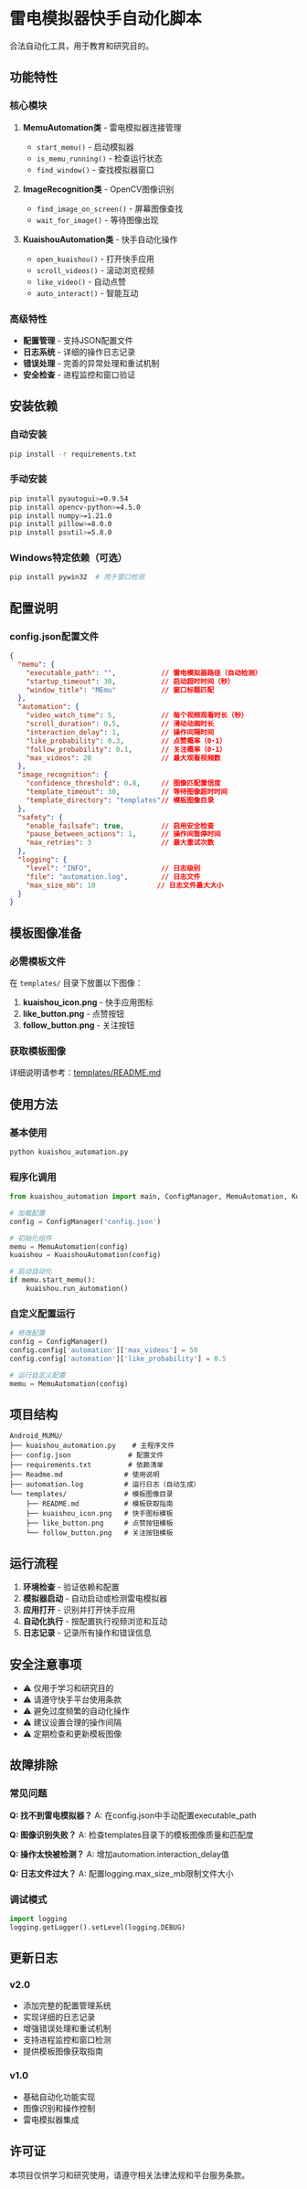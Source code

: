 # 雷电模拟器快手自动化脚本

合法自动化工具，用于教育和研究目的。

## 功能特性

### 核心模块
1. **MemuAutomation类** - 雷电模拟器连接管理
   - `start_memu()` - 启动模拟器
   - `is_memu_running()` - 检查运行状态
   - `find_window()` - 查找模拟器窗口

2. **ImageRecognition类** - OpenCV图像识别
   - `find_image_on_screen()` - 屏幕图像查找
   - `wait_for_image()` - 等待图像出现

3. **KuaishouAutomation类** - 快手自动化操作
   - `open_kuaishou()` - 打开快手应用
   - `scroll_videos()` - 滚动浏览视频
   - `like_video()` - 自动点赞
   - `auto_interact()` - 智能互动

### 高级特性
- **配置管理** - 支持JSON配置文件
- **日志系统** - 详细的操作日志记录
- **错误处理** - 完善的异常处理和重试机制
- **安全检查** - 进程监控和窗口验证

## 安装依赖

### 自动安装
```bash
pip install -r requirements.txt
```

### 手动安装
```bash
pip install pyautogui>=0.9.54
pip install opencv-python>=4.5.0
pip install numpy>=1.21.0
pip install pillow>=8.0.0
pip install psutil>=5.8.0
```

### Windows特定依赖（可选）
```bash
pip install pywin32  # 用于窗口检测
```

## 配置说明

### config.json配置文件
```json
{
  "memu": {
    "executable_path": "",           // 雷电模拟器路径（自动检测）
    "startup_timeout": 30,           // 启动超时时间（秒）
    "window_title": "MEmu"           // 窗口标题匹配
  },
  "automation": {
    "video_watch_time": 5,           // 每个视频观看时长（秒）
    "scroll_duration": 0.5,          // 滑动动画时长
    "interaction_delay": 1,          // 操作间隔时间
    "like_probability": 0.3,         // 点赞概率（0-1）
    "follow_probability": 0.1,       // 关注概率（0-1）
    "max_videos": 20                 // 最大观看视频数
  },
  "image_recognition": {
    "confidence_threshold": 0.8,     // 图像匹配置信度
    "template_timeout": 30,          // 等待图像超时时间
    "template_directory": "templates"// 模板图像目录
  },
  "safety": {
    "enable_failsafe": true,         // 启用安全检查
    "pause_between_actions": 1,      // 操作间暂停时间
    "max_retries": 3                 // 最大重试次数
  },
  "logging": {
    "level": "INFO",                 // 日志级别
    "file": "automation.log",        // 日志文件
    "max_size_mb": 10               // 日志文件最大大小
  }
}
```

## 模板图像准备

### 必需模板文件
在 `templates/` 目录下放置以下图像：

1. **kuaishou_icon.png** - 快手应用图标
2. **like_button.png** - 点赞按钮
3. **follow_button.png** - 关注按钮

### 获取模板图像
详细说明请参考：[templates/README.md](templates/README.md)

## 使用方法

### 基本使用
```bash
python kuaishou_automation.py
```

### 程序化调用
```python
from kuaishou_automation import main, ConfigManager, MemuAutomation, KuaishouAutomation

# 加载配置
config = ConfigManager('config.json')

# 初始化组件
memu = MemuAutomation(config)
kuaishou = KuaishouAutomation(config)

# 启动自动化
if memu.start_memu():
    kuaishou.run_automation()
```

### 自定义配置运行
```python
# 修改配置
config = ConfigManager()
config.config['automation']['max_videos'] = 50
config.config['automation']['like_probability'] = 0.5

# 运行自定义配置
memu = MemuAutomation(config)
```

## 项目结构
```
Android_MUMU/
├── kuaishou_automation.py    # 主程序文件
├── config.json              # 配置文件
├── requirements.txt         # 依赖清单
├── Readme.md               # 使用说明
├── automation.log          # 运行日志（自动生成）
└── templates/              # 模板图像目录
    ├── README.md           # 模板获取指南
    ├── kuaishou_icon.png   # 快手图标模板
    ├── like_button.png     # 点赞按钮模板
    └── follow_button.png   # 关注按钮模板
```

## 运行流程

1. **环境检查** - 验证依赖和配置
2. **模拟器启动** - 自动启动或检测雷电模拟器
3. **应用打开** - 识别并打开快手应用
4. **自动化执行** - 按配置执行视频浏览和互动
5. **日志记录** - 记录所有操作和错误信息

## 安全注意事项

- ⚠️ 仅用于学习和研究目的
- ⚠️ 请遵守快手平台使用条款
- ⚠️ 避免过度频繁的自动化操作
- ⚠️ 建议设置合理的操作间隔
- ⚠️ 定期检查和更新模板图像

## 故障排除

### 常见问题

**Q: 找不到雷电模拟器？**
A: 在config.json中手动配置executable_path

**Q: 图像识别失败？**
A: 检查templates目录下的模板图像质量和匹配度

**Q: 操作太快被检测？**
A: 增加automation.interaction_delay值

**Q: 日志文件过大？**
A: 配置logging.max_size_mb限制文件大小

### 调试模式
```python
import logging
logging.getLogger().setLevel(logging.DEBUG)
```

## 更新日志

### v2.0
- 添加完整的配置管理系统
- 实现详细的日志记录
- 增强错误处理和重试机制
- 支持进程监控和窗口检测
- 提供模板图像获取指南

### v1.0
- 基础自动化功能实现
- 图像识别和操作控制
- 雷电模拟器集成

## 许可证

本项目仅供学习和研究使用，请遵守相关法律法规和平台服务条款。